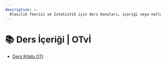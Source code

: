 ```yaml
---
description: >-
  Olasılık Teorisi ve İstatistik için ders konuları, içeriği veya notları
---
```


# 📚 Ders İçeriği \| OTvİ

<!--YPackage.YGitbookIntegration-tarafından-otomatik-oluşturulmuştur-->

- [Ders Kitabı OTI](Ders%20Kitab%C4%B1%20OTI.pdf)

<!--YPackage.YGitbookIntegration-tarafından-otomatik-oluşturulmuştur-->
